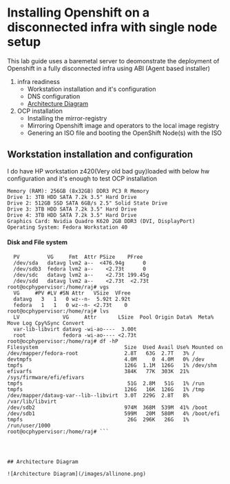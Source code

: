 # Installing Openshift on a disconnected infra with single node setup

This lab guide uses a baremetal server to deomonstrate the deployment of Openshift in a fully disconnected infra using ABI (Agent based installer)

1) infra readiness
    * Workstation installation and it's configuration
    * DNS configuration
    * [Architecture Diagram](#architecture-diagram)
2) OCP installation
    * Installing the mirror-registry
    * Mirroring Openshift image and operators to the local image registry
    * Genering an ISO file and booting the OpenShift Node(s) with the ISO

## Workstation installation and configuration

I do have HP workstation z420(Very old bad guy)loaded with below hw configuration and it's enough to test OCP installation

```Processors: 2x (3.00 GHz) 10-Core Intel Xeon E5-2690V2 Processors [multi threading enabled, so total 40 vcps]
Memory (RAM): 256GB (8x32GB) DDR3 PC3 R Memory
Drive 1: 3TB HDD SATA 7.2k 3.5" Hard Drive
Drive 2: 512GB SSD SATA 6GB/s 2.5" Solid State Drive 
Drive 3: 3TB HDD SATA 7.2k 3.5" Hard Drive
Drive 4: 3TB HDD SATA 7.2k 3.5" Hard Drive
Graphics Card: Nvidia Quadro K620 2GB DDR3 (DVI, DisplayPort)
Operating System: Fedora Workstation 40
```

#### Disk and File system 

```root@ocphypervisor:/home/raj# pvs
  PV         VG     Fmt  Attr PSize    PFree  
  /dev/sda   datavg lvm2 a--  <476.94g      0 
  /dev/sdb3  fedora lvm2 a--    <2.73t      0 
  /dev/sdc   datavg lvm2 a--    <2.73t 199.45g
  /dev/sdd   datavg lvm2 a--    <2.73t  <2.73t
root@ocphypervisor:/home/raj# vgs
  VG     #PV #LV #SN Attr   VSize  VFree
  datavg   3   1   0 wz--n-  5.92t 2.92t
  fedora   1   1   0 wz--n- <2.73t    0 
root@ocphypervisor:/home/raj# lvs
  LV              VG     Attr       LSize  Pool Origin Data%  Meta%  Move Log Cpy%Sync Convert
  var-lib-libvirt datavg -wi-ao----  3.00t                                                    
  root            fedora -wi-ao---- <2.73t                                                    
root@ocphypervisor:/home/raj# df -hP
Filesystem                            Size  Used Avail Use% Mounted on
/dev/mapper/fedora-root               2.8T   63G  2.7T   3% /
devtmpfs                              4.0M     0  4.0M   0% /dev
tmpfs                                 126G  1.1M  126G   1% /dev/shm
efivarfs                              384K   77K  303K  21% /sys/firmware/efi/efivars
tmpfs                                  51G  2.8M   51G   1% /run
tmpfs                                 126G   16K  126G   1% /tmp
/dev/mapper/datavg-var--lib--libvirt  3.0T  229G  2.8T   8% /var/lib/libvirt
/dev/sdb2                             974M  368M  539M  41% /boot
/dev/sdb1                             599M   20M  580M   4% /boot/efi
tmpfs                                  26G  296K   26G   1% /run/user/1000
root@ocphypervisor:/home/raj# ```




## Architecture Diagram

![Architecture Diagram](/images/allinone.png)


